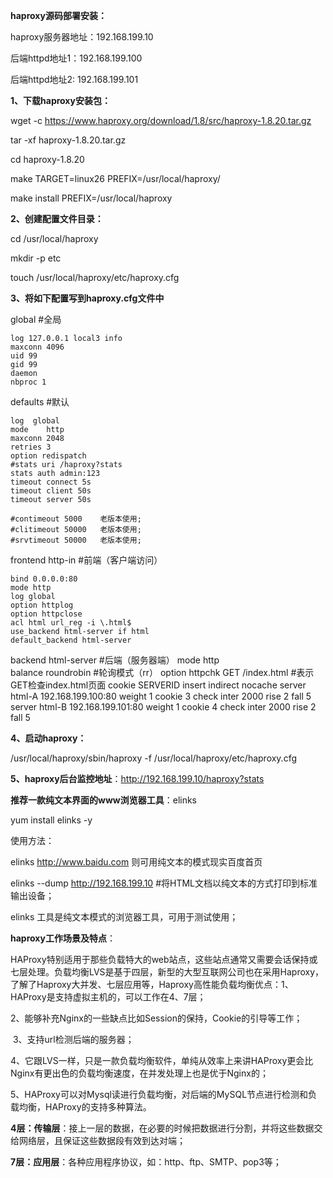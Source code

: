 **haproxy源码部署安装：**

haproxy服务器地址：192.168.199.10

后端httpd地址1：192.168.199.100

后端httpd地址2:	192.168.199.101

**1、下载haproxy安装包：**

wget -c https://www.haproxy.org/download/1.8/src/haproxy-1.8.20.tar.gz

tar -xf haproxy-1.8.20.tar.gz

cd  haproxy-1.8.20

make  TARGET=linux26  PREFIX=/usr/local/haproxy/

make  install   PREFIX=/usr/local/haproxy

**2、创建配置文件目录：**

cd /usr/local/haproxy

mkdir  -p etc

touch /usr/local/haproxy/etc/haproxy.cfg

**3、将如下配置写到haproxy.cfg文件中**

global		#全局

	log 127.0.0.1 local3 info	
	maxconn 4096		
	uid 99		
	gid 99	
	daemon								
	nbproc 1						

defaults		#默认

	log  global		
	mode	http			
	maxconn	2048				
	retries	3	
	option redispatch	
	#stats uri /haproxy?stats	
	stats auth admin:123
	timeout connect 5s
	timeout client 50s  
	timeout server 50s
	
	#contimeout 5000	老版本使用;				
	#clitimeout 50000	老版本使用;		
	#srvtimeout 50000	老版本使用;

frontend http-in	#前端（客户端访问）

	bind 0.0.0.0:80			
	mode http		
	log global				
	option httplog			
	option httpclose	
	acl html url_reg -i \.html$		
	use_backend html-server if html	
	default_backend html-server

backend  html-server			#后端（服务器端）
		mode http		
		balance roundrobin 	 #轮询模式（rr）
		option httpchk GET /index.html	#表示GET检查index.html页面
		cookie SERVERID insert indirect nocache	
		server html-A 	192.168.199.100:80  weight 1  cookie 3	check  inter 2000  rise 2  fall  5	
		server html-B	192.168.199.101:80  weight 1  cookie 4 	check  inter 2000  rise 2  fall  5		

**4、启动haproxy：**

/usr/local/haproxy/sbin/haproxy   -f  /usr/local/haproxy/etc/haproxy.cfg



**5、haproxy后台监控地址**：http://192.168.199.10/haproxy?stats



**推荐一款纯文本界面的www浏览器工具**：elinks

 yum install elinks -y

使用方法：

elinks  http://www.baidu.com  则可用纯文本的模式现实百度首页

elinks  --dump  http://192.168.199.10    #将HTML文档以纯文本的方式打印到标准输出设备；

elinks 工具是纯文本模式的浏览器工具，可用于测试使用；







**haproxy工作场景及特点**：

​			HAProxy特别适用于那些负载特大的web站点，这些站点通常又需要会话保持或七层处理。负载均衡LVS是基于四层，新型的大型互联网公司也在采用Haproxy，了解了Haproxy大并发、七层应用等，Haproxy高性能负载均衡优点：
​	1、HAProxy是支持虚拟主机的，可以工作在4、7层；  

​	2、能够补充Nginx的一些缺点比如Session的保持，Cookie的引导等工作；

​	3、支持url检测后端的服务器；

​	4、它跟LVS一样，只是一款负载均衡软件，单纯从效率上来讲HAProxy更会比Nginx有更出色的负载均衡速度，在并发处理上也是优于Nginx的；

​	5、HAProxy可以对Mysql读进行负载均衡，对后端的MySQL节点进行检测和负载均衡，HAProxy的支持多种算法。



**4层：传输层**：接上一层的数据，在必要的时候把数据进行分割，并将这些数据交给网络层，且保证这些数据段有效到达对端；

**7层：应用层**：各种应用程序协议，如：http、ftp、SMTP、pop3等；









